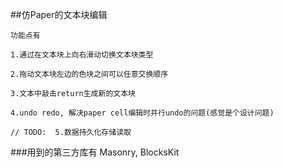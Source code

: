 
##仿Paper的文本块编辑

	功能点有
	
	1.通过在文本块上向右滑动切换文本块类型

	2.拖动文本块左边的色块之间可以任意交换顺序

	3.文本中敲击return生成新的文本块

	4.undo redo, 解决paper cell编辑时并行undo的问题(感觉是个设计问题)
	
	// TODO:  5.数据持久化存储读取
	
	
###用到的第三方库有
	Masonry, BlocksKit